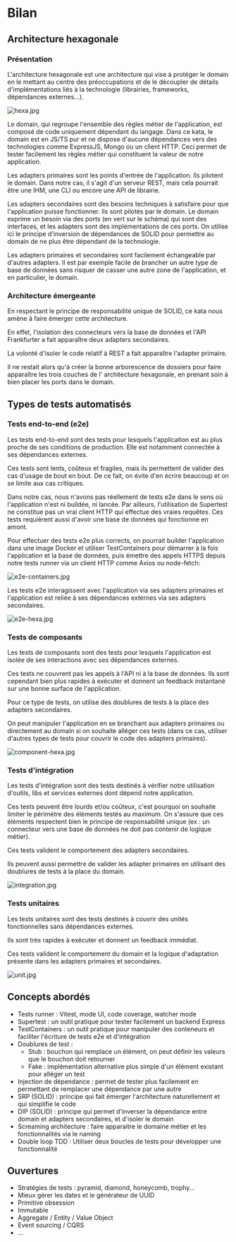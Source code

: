 # Bilan

## Architecture hexagonale

### Présentation

L'architecture hexagonale est une architecture qui vise à protéger le domain en le mettant au centre des préoccupations
et de le découpler de détails d'implémentations liés à la technologie (librairies, frameworks, dépendances externes...).

![hexa.jpg](assets/hexa.jpg)

Le domain, qui regroupe l'ensemble des règles métier de l'application, est composé de code uniquement dépendant du
langage. Dans ce kata, le domain est en JS/TS pur et ne dispose d'aucune dépendances vers des technologies comme
ExpressJS, Mongo ou un client HTTP.
Ceci permet de tester facilement les règles métier qui constituent la valeur de notre application.

Les adapters primaires sont les points d'entrée de l'application.
Ils pilotent le domain.
Dans notre cas, il s'agit d'un serveur REST, mais cela pourrait être une IHM, une CLI ou encore une API de librairie.

Les adapters secondaires sont des besoins techniques à satisfaire pour que l'application puisse fonctionner.
Ils sont pilotés par le domain.
Le domain exprime un besoin via des ports (en vert sur le schéma) qui sont des interfaces, et les adapters sont des
implémentations de ces ports.
On utilise ici le principe d'inversion de dépendances de SOLID pour permettre au domain de ne plus être dépendant de la
technologie.

Les adapters primaires et secondaires sont facilement échangeable par d'autres adapters.
Il est par exemple facile de brancher un autre type de base de données sans risquer de casser une autre zone de
l'application, et en particulier, le domain.

### Architecture émergeante

En respectant le principe de responsabilité unique de SOLID, ce kata nous amène à faire émerger cette architecture.

En effet, l'isolation des connecteurs vers la base de données et l'API Frankfurter a fait apparaître deux adapters
secondaires.

La volonté d'isoler le code relatif à REST a fait apparaître l'adapter primaire.

Il ne restait alors qu'à créer la bonne arborescence de dossiers pour faire apparaître les trois couches de l'
architecture hexagonale, en prenant soin à bien placer les ports dans le domain.

## Types de tests automatisés

### Tests end-to-end (e2e)

Les tests end-to-end sont des tests pour lesquels l'application est au plus proche de ses conditions de production. Elle
est notamment connectée à ses dépendances externes.

Ces tests sont lents, coûteux et fragiles, mais ils permettent de valider des cas d'usage
de bout en bout. De ce fait, on évite d'en écrire beaucoup et on se limite aux cas critiques.

Dans notre cas, nous n'avons pas réellement de tests e2e dans le sens où l'application n'est ni buildée, ni lancée.
Par ailleurs, l'utilisation de Supertest ne constitue pas un vrai client HTTP qui effectue des vraies requêtes.
Ces tests requièrent aussi d'avoir une base de données qui fonctionne en amont.

Pour effectuer des tests e2e plus corrects, on pourrait builder l'application dans une image Docker et utiliser
TestContainers pour démarrer à la fois l'application et la base de données, puis émettre des appels HTTPS depuis notre
tests runner via un client HTTP comme Axios ou node-fetch:

![e2e-containers.jpg](assets/e2e-containers.jpg)

Les tests e2e interagissent avec l'application via ses adapters primaires et l'application est reliée à ses dépendances
externes via ses adapters secondaires.

![e2e-hexa.jpg](assets/e2e-hexa.jpg)

### Tests de composants

Les tests de composants sont des tests pour lesquels l'application est isolée de ses interactions avec ses dépendances
externes.

Ces tests ne couvrent pas les appels à l'API ni à la base de données.
Ils sont cependant bien plus rapides à exécuter et donnent un feedback instantané sur une bonne surface de
l'application.

Pour ce type de tests, on utilise des doublures de tests à la place des adapters secondaires.

On peut manipuler l'application en se branchant aux adapters primaires ou directement au domain si on souhaite alléger
ces tests (dans ce cas, utiliser d'autres types de tests pour couvrir le code des adapters primaires).

![component-hexa.jpg](assets/component-hexa.jpg)

### Tests d'intégration

Les tests d'intégration sont des tests destinés à vérifier notre utilisation d'outils, libs et services externes dont
dépend notre application.

Ces tests peuvent être lourds et/ou coûteux, c'est pourquoi on souhaite limiter le périmètre des éléments testés au
maximum. On s'assure que ces éléments respectent bien le principe de responsabilité unique (ex : un connecteur vers une
base de données ne doit pas contenir de logique métier).

Ces tests valident le comportement des adapters secondaires.

Ils peuvent aussi permettre de valider les adapter primaires en utilisant des doublures de tests à la place du domain.

![integration.jpg](assets/integration.jpg)

### Tests unitaires

Les tests unitaires sont des tests destinés à couvrir des unités fonctionnelles sans dépendances externes.

Ils sont très rapides à exécuter et donnent un feedback immédiat.

Ces tests valident le comportement du domain et la logique d'adaptation présente dans les adapters primaires et
secondaires.

![unit.jpg](assets/unit.jpg)

## Concepts abordés

- Tests runner : Vitest, mode UI, code coverage, watcher mode
- Supertest : un outil pratique pour tester facilement un backend Express
- TestContainers : un outil pratique pour manipuler des conteneurs et faciliter l'écriture de tests e2e et d'intégration
- Doublures de test :
    - Stub : bouchon qui remplace un élément, on peut définir les valeurs que le bouchon doit retourner
    - Fake : implémentation alternative plus simple d'un élément existant pour alléger un test
- Injection de dépendance : permet de tester plus facilement en permettant de remplacer une dépendance par une autre
- SRP (SOLID) : principe qui fait émerger l'architecture naturellement et qui simplifie le code
- DIP (SOLID) : principe qui permet d'inverser la dépendance entre domain et adapters secondaires, et d'isoler le domain
- Screaming architecture : faire apparaitre le domaine métier et les fonctionnalités via le naming
- Double loop TDD : Utiliser deux boucles de tests pour développer une fonctionnalité

## Ouvertures

- Stratégies de tests : pyramid, diamond, honeycomb, trophy...
- Mieux gérer les dates et le générateur de UUID
- Primitive obsession
- Immutable
- Aggregate / Entity / Value Object
- Event sourcing / CQRS
- ...